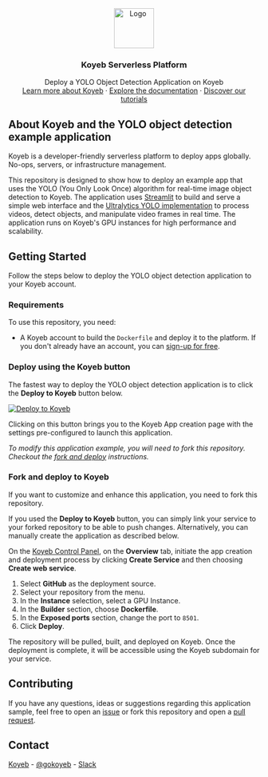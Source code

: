 <div align="center">
  <a href="https://koyeb.com">
    <img src="https://www.koyeb.com/static/images/icons/koyeb.svg" alt="Logo" width="80" height="80">
  </a>
  <h3 align="center">Koyeb Serverless Platform</h3>
  <p align="center">
    Deploy a YOLO Object Detection Application on Koyeb
    <br />
    <a href="https://koyeb.com">Learn more about Koyeb</a>
    ·
    <a href="https://koyeb.com/docs">Explore the documentation</a>
    ·
    <a href="https://koyeb.com/tutorials">Discover our tutorials</a>
  </p>
</div>


## About Koyeb and the YOLO object detection example application

Koyeb is a developer-friendly serverless platform to deploy apps globally. No-ops, servers, or infrastructure management.

This repository is designed to show how to deploy an example app that uses the YOLO (You Only Look Once) algorithm for real-time image object detection to Koyeb. The application uses [Streamlit](https://streamlit.io/) to build and serve a simple web interface and the [Ultralytics YOLO implementation](https://github.com/ultralytics/ultralytics) to process videos, detect objects, and manipulate video frames in real time.  The application runs on Koyeb's GPU instances for high performance and scalability.

## Getting Started

Follow the steps below to deploy the YOLO object detection application to your Koyeb account.

### Requirements

To use this repository, you need:

* A Koyeb account to build the `Dockerfile` and deploy it to the platform.  If you don't already have an account, you can [sign-up for free](https://app.koyeb.com/auth/signup).

### Deploy using the Koyeb button

The fastest way to deploy the YOLO object detection application is to click the **Deploy to Koyeb** button below.

[![Deploy to Koyeb](https://www.koyeb.com/static/images/deploy/button.svg)]()

Clicking on this button brings you to the Koyeb App creation page with the settings pre-configured to launch this application.

_To modify this application example, you will need to fork this repository. Checkout the [fork and deploy](#fork-and-deploy-to-koyeb) instructions._

### Fork and deploy to Koyeb

If you want to customize and enhance this application, you need to fork this repository.

If you used the **Deploy to Koyeb** button, you can simply link your service to your forked repository to be able to push changes.  Alternatively, you can manually create the application as described below.

On the [Koyeb Control Panel](https://app.koyeb.com/), on the **Overview** tab, initiate the app creation and deployment process by clicking **Create Service** and then choosing **Create web service**.

1. Select **GitHub** as the deployment source.
2. Select your repository from the menu.
3. In the **Instance** selection, select a GPU Instance.
4. In the **Builder** section, choose **Dockerfile**.
5. In the **Exposed ports** section, change the port to `8501`.
5. Click **Deploy**.

The repository will be pulled, built, and deployed on Koyeb. Once the deployment is complete, it will be accessible using the Koyeb subdomain for your service.

## Contributing

If you have any questions, ideas or suggestions regarding this application sample, feel free to open an [issue](https://github.com/koyeb/example-yolo/issues) or fork this repository and open a [pull request](https://github.com/koyeb/example-yolo/pulls).

## Contact

[Koyeb](https://www.koyeb.com) - [@gokoyeb](https://twitter.com/gokoyeb) - [Slack](http://slack.koyeb.com/)
